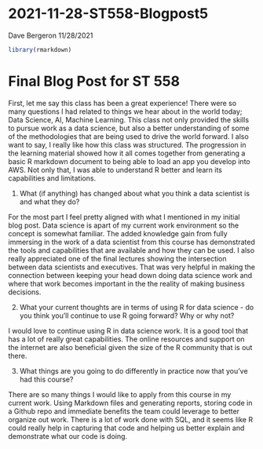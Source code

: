 2021-11-28-ST558-Blogpost5
================
Dave Bergeron
11/28/2021

``` r
library(rmarkdown)
```

# Final Blog Post for ST 558

First, let me say this class has been a great experience! There were so
many questions I had related to things we hear about in the world today;
Data Science, AI, Machine Learning. This class not only provided the
skills to pursue work as a data science, but also a better understanding
of some of the methodologies that are being used to drive the world
forward. I also want to say, I really like how this class was
structured. The progression in the learning material showed how it all
comes together from generating a basic R markdown document to being able
to load an app you develop into AWS. Not only that, I was able to
understand R better and learn its capabilities and limitations.

1.  What (if anything) has changed about what you think a data scientist
    is and what they do?

For the most part I feel pretty aligned with what I mentioned in my
initial blog post. Data science is apart of my current work environment
so the concept is somewhat familiar. The added knowledge gain from fully
immersing in the work of a data scientist from this course has
demonstrated the tools and capabilities that are available and how they
can be used. I also really appreciated one of the final lectures showing
the intersection between data scientists and executives. That was very
helpful in making the connection between keeping your head down doing
data science work and where that work becomes important in the the
reality of making business decisions.

2.  What your current thoughts are in terms of using R for data
    science - do you think you’ll continue to use R going forward? Why
    or why not?

I would love to continue using R in data science work. It is a good tool
that has a lot of really great capabilities. The online resources and
support on the internet are also beneficial given the size of the R
community that is out there.

3.  What things are you going to do differently in practice now that
    you’ve had this course?

There are so many things I would like to apply from this course in my
current work. Using Markdown files and generating reports, storing code
in a Github repo and immediate benefits the team could leverage to
better organize out work. There is a lot of work done with SQL, and it
seems like R could really help in capturing that code and helping us
better explain and demonstrate what our code is doing.
